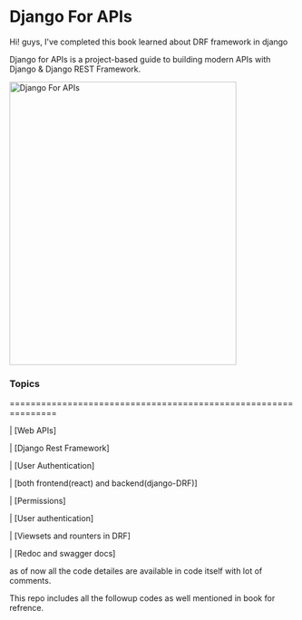 # Django For APIs

Hi! guys,
I've completed this book learned about DRF framework in django

Django for APIs is a project-based guide to building modern APIs with Django & Django REST Framework.

<img src="https://d33wubrfki0l68.cloudfront.net/3420239cabb6474c0b9b3e85688475825c8a5de0/c3295/assets/images/cover31.jpg" alt="Django For APIs" height="500" width="400"/>


### Topics

===============================================================       

| [Web APIs]         

| [Django Rest Framework]     

| [User Authentication]  

| [both frontend(react) and backend(django-DRF)]

| [Permissions]

| [User authentication]

| [Viewsets and rounters in DRF]

| [Redoc and swagger docs]


as of now all the code detailes are available in code itself with lot of comments.

This repo includes all the followup codes as well mentioned in book for refrence.
